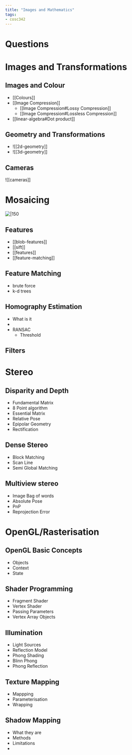 ```yaml
---
title: "Images and Mathematics"
tags: 
- cosc342
---
```


# Questions




# Images and Transformations
## Images and Colour
- [[Colours]]
- [[Image Compression]]
	- [[Image Compression#Lossy Compression]]
	- [[Image Compression#Lossless Compression]]
- [[linear-algebra#Dot product]]

## Geometry and Transformations
- ![[2d-geometry]]
- ![[3d-geometry]]

## Cameras
![[cameras]]

# Mosaicing
![|150](https://i.imgur.com/neJpHX9.png)



## 
## Features
- [[blob-features]]
- [[sift]]
- [[features]]
- [[feature-matching]]

## Feature Matching
- brute force
- k-d trees

## Homography Estimation
- What is it
- 
- RANSAC
	- Threshold

## Filters

# Stereo
## Disparity and Depth
- Fundamental Matrix
- 8 Point algorithm
- Essential Matrix
- Relative Pose
- Epipolar Geometry
- Rectification

## Dense Stereo
- Block Matching
- Scan Line
- Semi Global Matching

## Multiview stereo
- Image Bag of words
- Absolute Pose
- PnP
- Reprojection Error

# OpenGL/Rasterisation
## OpenGL Basic Concepts
- Objects
- Context
- State	

## Shader Programming
- Fragment Shader
- Vertex Shader
- Passing Parameters
- Vertex Array Objects

## Illumination
- Light Sources
- Reflection Model
- Phong Shading
- Blinn Phong 
- Phong Reflection

## Texture Mapping
- Mappping
- Parameterisation
- Wrapping

## Shadow Mapping
- What they are
- Methods
- Limitations
- 
